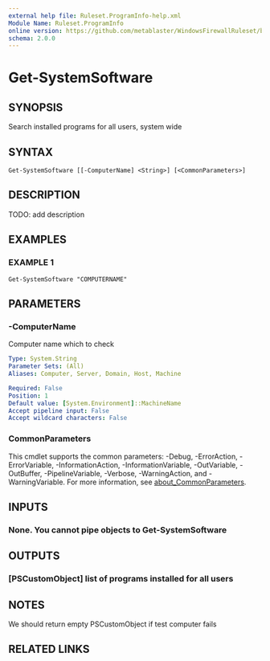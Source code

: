 ```yaml
---
external help file: Ruleset.ProgramInfo-help.xml
Module Name: Ruleset.ProgramInfo
online version: https://github.com/metablaster/WindowsFirewallRuleset/blob/master/Modules/Ruleset.ProgramInfo/Help/en-US/Get-SystemSoftware.md
schema: 2.0.0
---
```


# Get-SystemSoftware

## SYNOPSIS

Search installed programs for all users, system wide

## SYNTAX

```none
Get-SystemSoftware [[-ComputerName] <String>] [<CommonParameters>]
```

## DESCRIPTION

TODO: add description

## EXAMPLES

### EXAMPLE 1

```none
Get-SystemSoftware "COMPUTERNAME"
```

## PARAMETERS

### -ComputerName

Computer name which to check

```yaml
Type: System.String
Parameter Sets: (All)
Aliases: Computer, Server, Domain, Host, Machine

Required: False
Position: 1
Default value: [System.Environment]::MachineName
Accept pipeline input: False
Accept wildcard characters: False
```

### CommonParameters

This cmdlet supports the common parameters: -Debug, -ErrorAction, -ErrorVariable, -InformationAction, -InformationVariable, -OutVariable, -OutBuffer, -PipelineVariable, -Verbose, -WarningAction, and -WarningVariable. For more information, see [about_CommonParameters](http://go.microsoft.com/fwlink/?LinkID=113216).

## INPUTS

### None. You cannot pipe objects to Get-SystemSoftware

## OUTPUTS

### [PSCustomObject] list of programs installed for all users

## NOTES

We should return empty PSCustomObject if test computer fails

## RELATED LINKS
